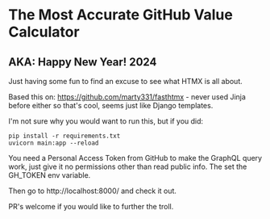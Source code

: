 # The Most Accurate GitHub Value Calculator
## AKA: Happy New Year! 2024
Just having some fun to find an excuse to see what HTMX is all about.

Based this on: https://github.com/marty331/fasthtmx - never used Jinja before
either so that's cool, seems just like Django templates.

I'm not sure why you would want to run this, but if you did:

```
pip install -r requirements.txt
uvicorn main:app --reload
```

You need a Personal Access Token from GitHub to make the GraphQL query work,
just give it no permissions other than read public info. The set the GH_TOKEN
env variable.

Then go to http://localhost:8000/ and check it out. 

PR's welcome if you would like to further the troll.

